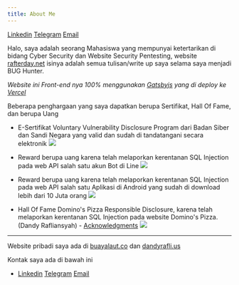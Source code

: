 ```yaml
---
title: About Me
---
```

[Linkedin](https://linkedin.com/in/dandyrafliansyah) [Telegram](https://t.me/dandyrfl) [Email](mailto:dandyrafliansyah40@gmail.com)

Halo, saya adalah seorang Mahasiswa yang mempunyai ketertarikan di bidang Cyber Security dan Website Security Pentesting, website [rafterday.net](https://rafterday.net) isinya adalah semua tulisan/write up saya selama saya menjadi BUG Hunter.

*Website ini Front-end nya 100% menggunakan [Gatsbyjs](https://gatsbyjs.com) yang di deploy ke [Vercel](https://vercel.com)*

Beberapa penghargaan yang saya dapatkan berupa Sertifikat, Hall Of Fame, dan berupa Uang

* E-Sertifikat Voluntary Vulnerability Disclosure Program dari Badan Siber dan Sandi Negara yang valid dan sudah di tandatangani secara elektronik
![](https://buayalaut.co/images/sertif.jpg)

* Reward berupa uang karena telah melaporkan kerentanan SQL Injection pada web API salah satu akun Bot di Line
![](https://buayalaut.co/images/bot.jpg)

* Reward berupa uang karena telah melaporkan kerentanan SQL Injection pada web API salah satu Aplikasi di Android yang sudah di download lebih dari 10 Juta orang
![](https://buayalaut.co/images/apk.jpg)

* Hall Of Fame Domino's Pizza Responsible Disclosure, karena telah melaporkan kerentanan SQL Injection pada website Domino's Pizza. (Dandy Rafliansyah) - [Acknowledgments](https://dominos.responsibledisclosure.com/hc/en-us/articles/360001378594-Acknowledgments)
![](https://buayalaut.co/files/Screenshot_108.png)

___

Website pribadi saya ada di [buayalaut.co](https://buayalaut.co) dan [dandyrafli.us](http://dandyrafli.us)

Kontak saya ada di bawah ini
- [Linkedin](https://linkedin.com/in/dandyrafliansyah) [Telegram](https://t.me/dandyrfl) [Email](mailto:dandyrafliansyah40@gmail.com)
